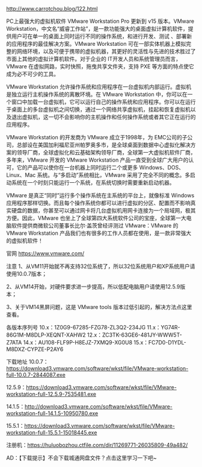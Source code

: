 http://www.carrotchou.blog/122.html


PC上最强大的虚拟机软件 VMware Workstation Pro 更新到 v15 版本。VMware Workstation，中文名“威睿工作站”，是一款功能强大的桌面虚拟计算机软件，提供用户可在单一的桌面上同时运行不同的操作系统，和进行开发、测试 、部署新的应用程序的最佳解决方案。VMware Workstation 可在一部实体机器上模拟完整的网络环境，以及可便于携带的虚拟机器，其更好的灵活性与先进的技术胜过了市面上其他的虚拟计算机软件。对于企业的 IT开发人员和系统管理员而言， VMware 在虚拟网路，实时快照，拖曳共享文件夹，支持 PXE 等方面的特点使它成为必不可少的工具。



VMware Workstation 允许操作系统和应用程序在一台虚拟机内部运行。虚拟机是独立运行主机操作系统的离散环境。在 VMware Workstation 中，你可以在一个窗口中加载一台虚拟机，它可以运行自己的操作系统和应用程序。你可以在运行于桌面上的多台虚拟机之间切换，通过一个网络共享虚拟机，挂起和恢复虚拟机以及退出虚拟机，这一切不会影响你的主机操作和任何操作系统或者其它正在运行的应用程序。



VMware Workstation 的开发商为 VMware 成立于1998年，为 EMC公司的子公司，总部设在美国加利福尼亚州帕罗奥多市，是全球桌面到数据中心虚拟化解决方案的领导厂商，全球虚拟化和云基础架构领导厂商，全球第一大虚拟机软件厂商，多年来，VMware 开发的 VMware Workstation 产品一直受到全球广大用户的认可，它的产品可以使你在一台机器上同时运行二个或更多 Windows、DOS、Linux、Mac 系统。与“多启动”系统相比，VMware 采用了完全不同的概念。多启动系统在一个时刻只能运行一个系统，在系统切换时需要重新启动机器。

VMware 是真正“同时”运行多个操作系统在主系统的平台上，就像标准 Windows 应用程序那样切换。而且每个操作系统你都可以进行虚拟的分区、配置而不影响真实硬盘的数据，你甚至可以通过网卡将几台虚拟机用网卡连接为一个局域网，极其方便。因此，VMware 也坐上了全球第四大系统软件公司的宝座，全球第一大电脑软件提供商微软公司董事长比尔·盖茨曾经评测过 VMware：VMware 的 VMware Workstation 产品我们也有很多的工作人员都在使用，是一款非常强大的虚拟机软件！



官网
https://www.vmware.com/

注意
1、从VM11开始就不再支持32位系统了，所以32位系统用户和XP系统用户请使用10.0.7版本；

2、从VM14开始，对硬件要求进一步提高，所以低配电脑用户请使用12.5.9版本；

3、关于VM14黑屏问题，这是 VMware tools 版本过低引起的，解决方法点这里查看。

各版本序列号
10.x：1Z0G9-67285-FZG78-ZL3Q2-234JG
11.x：YG74R-86G1M-M8DLP-XEQNT-XAHW2
12.x：ZC3TK-63GE6-481JY-WWW5T-Z7ATA
14.x：AU108-FLF9P-H8EJZ-7XMQ9-XG0U8
15.x：FC7D0-D1YDL-M8DXZ-CYPZE-P2AY6

下载地址
10.0.7：https://download3.vmware.com/software/wkst/file/VMware-workstation-full-10.0.7-2844087.exe

12.5.9：https://download3.vmware.com/software/wkst/file/VMware-workstation-full-12.5.9-7535481.exe

14.1.5：http://download3.vmware.com/software/wkst/file/VMware-workstation-full-14.1.5-10950780.exe

15.5.1：https://download3.vmware.com/software/wkst/file/VMware-workstation-full-15.5.1-15018445.exe

注册机：https://huluobozhou.ctfile.com/dir/11269771-26035809-49a482/

AD：【下载提示】不会下载城通网盘文件？点击这里学习一下吧~